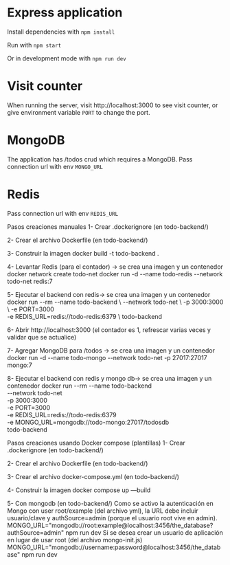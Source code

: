 # Express application

Install dependencies with `npm install`

Run with `npm start`

Or in development mode with `npm run dev`

# Visit counter

When running the server, visit http://localhost:3000 to see visit counter, or give environment variable `PORT` to change the port.

# MongoDB

The application has /todos crud which requires a MongoDB. Pass connection url with env `MONGO_URL`

# Redis

Pass connection url with env `REDIS_URL`


Pasos creaciones manuales
1- Crear .dockerignore (en todo-backend/)

2- Crear el archivo Dockerfile (en todo-backend/)

3- Construir la imagen 
	docker build -t todo-backend .

4- Levantar Redis (para el contador) -> se crea una imagen y un contenedor
	docker network create todo-net
	docker run -d --name todo-redis --network todo-net redis:7

5- Ejecutar el backend con redis-> se crea una imagen y un contenedor
	docker run --rm --name todo-backend \ --network todo-net \ -p 3000:3000 \ -e PORT=3000 \
  	-e REDIS_URL=redis://todo-redis:6379 \ todo-backend

6- Abrir http://localhost:3000 (el contador es 1, refrescar varias veces y validar que se actualice)

7- Agregar MongoDB para /todos -> se crea una imagen y un contenedor
	docker run -d --name todo-mongo --network todo-net -p 27017:27017 mongo:7

8- Ejecutar el backend con redis y mongo db-> se crea una imagen y un contenedor
	docker run --rm --name todo-backend \
  	--network todo-net \
  	-p 3000:3000 \
  	-e PORT=3000 \
  	-e REDIS_URL=redis://todo-redis:6379 \
  	-e MONGO_URL=mongodb://todo-mongo:27017/todosdb \
  	todo-backend


Pasos creaciones usando Docker compose (plantillas)
1- Crear .dockerignore (en todo-backend/)

2- Crear el archivo Dockerfile (en todo-backend/)

3- Crear el archivo docker-compose.yml (en todo-backend/)

4- Construir la imagen
	docker compose up —build

5- Con mongodb (en todo-backend/)
	Como se activo la autenticación en Mongo con user root/example (del archivo yml), la URL debe incluir usuario/clave y authSource=admin (porque el usuario root vive en admin).
		MONGO_URL="mongodb://root:example@localhost:3456/the_database?authSource=admin" npm run dev
	Si se desea crear un usuario de aplicación en lugar de usar root (del archivo mongo-init.js)
		MONGO_URL="mongodb://username:password@localhost:3456/the_database" npm run dev